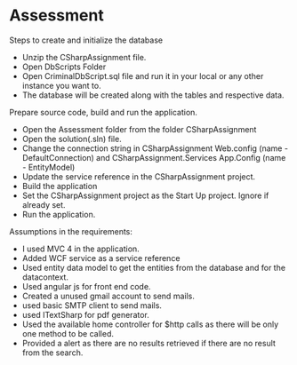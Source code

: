 # Assessment

Steps to create and initialize the database

- Unzip the CSharpAssignment file.
- Open DbScripts Folder
- Open CriminalDbScript.sql file and run it in your local or any other instance you want to.
- The database will be created along with the tables and respective data.

Prepare source code, build and run the application.


- Open the Assessment folder from the folder CSharpAssignment
- Open the solution(.sln) file.
- Change the connection string in CSharpAssignment Web.config (name - DefaultConnection) and CSharpAssignment.Services App.Config (name - EntityModel)
- Update the service reference in the CSharpAssignment project.
- Build the application
- Set the CSharpAssignment project as the Start Up project. Ignore if already set.
- Run the application.

Assumptions in the requirements:

- I used MVC 4 in the application.
- Added WCF service as a service reference
- Used entity data model to get the entities from the database and for the datacontext.
- Used angular js for front end code.
- Created a unused gmail account to send mails.
- used basic SMTP client to send mails.
- used ITextSharp for pdf generator.
- Used the available home controller for $http calls as there will be only one method to be called.
- Provided a alert as there are no results retrieved if there are no result from the search.

